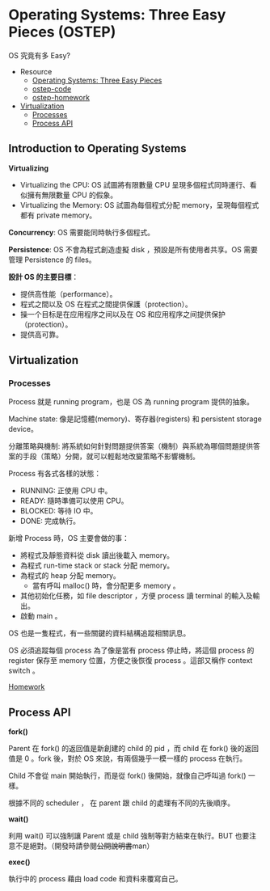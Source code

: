 # Operating Systems: Three Easy Pieces (OSTEP)

OS 究竟有多 Easy?

- Resource
  - [Operating Systems: Three Easy Pieces](https://pages.cs.wisc.edu/~remzi/OSTEP/)
  - [ostep-code](https://github.com/remzi-arpacidusseau/ostep-code)
  - [ostep-homework](https://github.com/remzi-arpacidusseau/ostep-homework)
- [Virtualization](#virtualization)
  - [Processes](#processes)
  - [Process API](#process-api)


## Introduction to Operating Systems  
**Virtualizing**
- Virtualizing the CPU: OS 試圖將有限數量 CPU 呈現多個程式同時運行、看似擁有無限數量 CPU 的假象。  
- Virtualizing the Memory: OS 試圖為每個程式分配 memory，呈現每個程式都有 private memory。

**Concurrency**: OS 需要能同時執行多個程式。

**Persistence**: OS 不會為程式創造虛擬 disk ，預設是所有使用者共享。OS 需要管理 Persistence 的 files。

**設計 OS  的主要目標**：
  - 提供高性能（performance）。
  - 程式之間以及 OS 在程式之間提供保護（protection）。
  - 操一个目标是在应用程序之间以及在 OS 和应用程序之间提供保护（protection）。  
  - 提供高可靠。
## Virtualization  

### Processes

Process 就是 running program，也是 OS 為 running program 提供的抽象。  

Machine state: 像是記憶體(memory)、寄存器(registers) 和 persistent storage device。 

分離策略與機制: 將系統如何針對問題提供答案（機制）與系統為哪個問題提供答案的手段（策略）分開，就可以輕鬆地改變策略不影響機制。  

Process 有各式各樣的狀態： 
- RUNNING: 正使用 CPU 中。  
- READY: 隨時準備可以使用 CPU。  
- BLOCKED: 等待 IO 中。  
- DONE: 完成執行。  

新增 Process 時，OS 主要會做的事：  
- 將程式及靜態資料從 disk 讀出後載入 memory。  
- 為程式 run-time stack or stack 分配 memory。  
- 為程式的 heap 分配 memory。  
  - 當有呼叫 malloc() 時，會分配更多 memory 。  
- 其他初始化任務，如 file descriptor ，方便 process 讀 terminal 的輸入及輸出。  
- 啟動 main 。  

OS 也是一隻程式，有一些關鍵的資料結構追蹤相關訊息。  


OS 必須追蹤每個 process 為了像是當有 process 停止時，將這個 process 的 register 保存至 memory 位置，方便之後恢復 process 。這部又稱作 context switch 。

[Homework](./ch04-homework.md)

## Process API

**fork()**

Parent 在 fork() 的返回值是新創建的 child 的 pid ，而 child 在 fork() 後的返回值是 0 。fork 後，對於 OS 來說，有兩個幾乎一模一樣的 process 在執行。

Child 不會從 main 開始執行，而是從 fork() 後開始，就像自己呼叫過 fork() 一樣。

根據不同的 scheduler ， 在 parent 跟 child 的處理有不同的先後順序。

**wait()**

利用 wait() 可以強制讓 Parent 或是 child 強制等對方結束在執行。BUT 也要注意不是絕對。（開發時請參閱~~公開說明書~~man）

**exec()**

執行中的 process 藉由 load code 和資料來覆寫自己。


